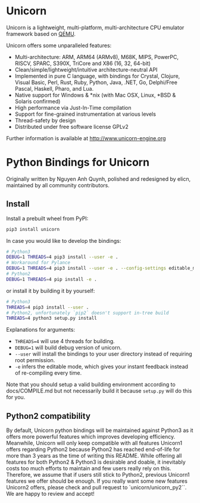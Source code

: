 # Unicorn

Unicorn is a lightweight, multi-platform, multi-architecture CPU emulator framework
based on [QEMU](http://qemu.org).

Unicorn offers some unparalleled features:

- Multi-architecture: ARM, ARM64 (ARMv8), M68K, MIPS, PowerPC, RISCV, SPARC, S390X, TriCore and X86 (16, 32, 64-bit)
- Clean/simple/lightweight/intuitive architecture-neutral API
- Implemented in pure C language, with bindings for Crystal, Clojure, Visual Basic, Perl, Rust, Ruby, Python, Java, .NET, Go, Delphi/Free Pascal, Haskell, Pharo, and Lua.
- Native support for Windows & *nix (with Mac OSX, Linux, *BSD & Solaris confirmed)
- High performance via Just-In-Time compilation
- Support for fine-grained instrumentation at various levels
- Thread-safety by design
- Distributed under free software license GPLv2

Further information is available at http://www.unicorn-engine.org

# Python Bindings for Unicorn

Originally written by Nguyen Anh Quynh, polished and redesigned by elicn, maintained by all community contributors.

## Install

Install a prebuilt wheel from PyPI:

```bash
pip3 install unicorn
```

In case you would like to develop the bindings:

```bash
# Python3
DEBUG=1 THREADS=4 pip3 install --user -e .
# Workaround for Pylance
DEBUG=1 THREADS=4 pip3 install --user -e . --config-settings editable_mode=strict
# Python2
DEBUG=1 THREADS=4 pip install -e .
```

or install it by building it by yourself:

```bash
# Python3
THREADS=4 pip3 install --user .
# Python2, unfortunately `pip2` doesn't support in-tree build
THREADS=4 python3 setup.py install
```

Explanations for arguments:

- `THREADS=4` will use 4 threads for building.
- `DEBUG=1` will build debug version of unicorn.
- `--user` will install the bindings to your user directory instead of requiring root permission.
- `-e` infers the editable mode, which gives your instant feedback instead of re-compiling every time.

Note that you should setup a valid building environment according to docs/COMPILE.md but not necessarily build it because `setup.py` will do this for you. 

## Python2 compatibility

By default, Unicorn python bindings will be maintained against Python3 as it offers more powerful features which improves developing efficiency. Meanwhile, Unicorn will only keep compatible with all features Unicorn1 offers regarding Python2 because Python2 has reached end-of-life for more than 3 years as the time of writing this README. While offering all features for both Python2 & Python3 is desirable and doable, it inevitably costs too much efforts to maintain and few users really rely on this. Therefore, we assume that if users still stick to Python2, previous Unicorn1 features we offer should be enough. If you really want some new features Unicorn2 offers, please check and pull request to `unicorn/unicorn_py2``. We are happy to review and accept!